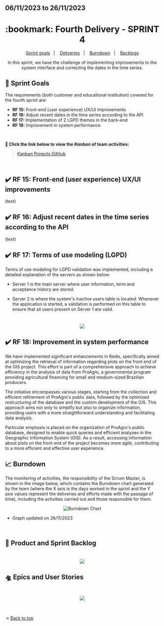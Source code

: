 ## 06/11/2023 to 26/11/2023

<span id="top">

<h1 align="center">:bookmark: Fourth Delivery - SPRINT 4</h1>

<p align="center">
     <a href="#goals">Sprint goals</a> &nbsp |&nbsp &nbsp
     <a href="#deliveries">Deliveries</a> &nbsp |&nbsp &nbsp
     <a href="#burndown">Burndown</a> &nbsp |&nbsp &nbsp
     <a href="#crystal_ball-product-and-sprint-backlog">Backlogs</a>
</p>

<div align="center">
  In this sprint, we have the challenge of implementing improvements to the system interface and correcting the dates in the time series.
</div>

<span id="goals">
    
## :dart: Sprint Goals
The requirements (both customer and educational institution) covered for the fourth sprint are:
- **RF 15:** Front-end (user experience) UX/UI improvements
- **RF 16:** Adjust recent dates in the time series according to the API
- **RF 17:** Implementation of 2 LGPD themes in the back-end
- **RF 18:** Improvement in system performance
    
<br>
 
**:link: Click the link below to view the *Kanban* of team activities:**
> [Kanban Projects GitHub](https://github.com/orgs/TechVisionn/projects/1)
  
<br>
    
<span id="deliveries">

## :heavy_check_mark: RF 15: Front-end (user experience) UX/UI improvements

(text)

## :heavy_check_mark: RF 16: Adjust recent dates in the time series according to the API

(text)

## :heavy_check_mark: RF 17: Terms of use modeling (LGPD)

Terms of use modeling for LGPD validation was implemented, including a detailed explanation of the servers as shown below:

- Server 1 is the main server where user information, term and acceptance history are stored.

- Server 2 is where the system's inactive users table is located. Whenever the application is started, a validation is performed on this table to ensure that all users present on Server 1 are valid.
 
<h1 align="center"> <img src="https://github.com/TechVisionn/tech-parent/blob/main/docs/Images/modelagem-techvision.jpeg" /></h1> 

## :heavy_check_mark: RF 18: Improvement in system performance

We have implemented significant enhancements in Redis, specifically aimed at optimizing the retrieval of information regarding plots on the front end of the GIS project. This effort is part of a comprehensive approach to achieve efficiency in the analysis of data from ProAgro, a governmental program providing agricultural financing for small and medium-sized Brazilian producers.

The initiative encompasses various stages, starting from the collection and efficient refinement of ProAgro's public data, followed by the optimized restructuring of the database and the custom development of the GIS. This approach aims not only to simplify but also to organize information, providing users with a more straightforward understanding and facilitating data analysis.

Particular emphasis is placed on the organization of ProAgro's public database, designed to enable quick queries and efficient analyses in the Geographic Information System (GIS). As a result, accessing information about plots on the front end of the project becomes more agile, contributing to a more efficient and effective user experience.
    
<span id="burndown">
    
## :chart_with_upwards_trend: Burndown

The monitoring of activities, the responsibility of the Scrum Master, is shown in the image below, which contains the Burndown chart generated by the team (where the X axis is the days worked in the sprint and the Y axis values represent the deliveries and efforts made with the passage of time), including the activities carried out and those responsible for them.
    
<div align="center">
    
![Burndown Chart](https://github.com/TechVisionn/tech-parent/blob/main/docs/Images/burndown%2026.11.png)
</div>

- Graph updated on 26/11/2023
  
<br>
  
## :crystal_ball: Product and Sprint Backlog

<h1 align="center"> <img src = "https://github.com/TechVisionn/tech-parent/blob/main/docs/Images/English%20Backlog.png" /></h1>

## :flying_saucer: Epics and User Stories

<h1 align="center"> <img src = "https://github.com/TechVisionn/tech-parent/blob/main/docs/Images/English%20Epic%20and%20Historys.png" /></h1>

<br>
  
→ [Back to top](#topo)
